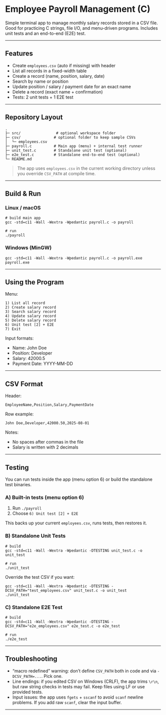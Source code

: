 # Employee Payroll Management (C)

Simple terminal app to manage monthly salary records stored in a CSV file.  
Good for practicing C strings, file I/O, and menu-driven programs. Includes unit tests and an end-to-end (E2E) test.

---

## Features
- Create `employees.csv` (auto if missing) with header
- List all records in a fixed-width table
- Create a record (name, position, salary, date)
- Search by name or position
- Update position / salary / payment date for an exact name
- Delete a record (exact name + confirmation)
- Tests: 2 unit tests + 1 E2E test

---

## Repository Layout
```
.
├─ src/                # optional workspace folder
├─ csv/               # optional folder to keep sample CSVs
│  └─ employees.csv
├─ payroll.c          # Main app (menu) + internal test runner
├─ unit_test.c        # Standalone unit test (optional)
├─ e2e_test.c         # Standalone end-to-end test (optional)
└─ README.md
```
> The app uses `employees.csv` in the current working directory unless you override `CSV_PATH` at compile time.

---

## Build & Run

### Linux / macOS
```
# build main app
gcc -std=c11 -Wall -Wextra -Wpedantic payroll.c -o payroll

# run
./payroll
```

### Windows (MinGW)
```
gcc -std=c11 -Wall -Wextra -Wpedantic payroll.c -o payroll.exe
payroll.exe
```

---

## Using the Program

Menu:
```
1) List all record
2) Create salary record
3) Search salary record
4) Update salary record
5) Delete salary record
6) Unit test [2] + E2E
7) Exit
```

Input formats:
- Name: John Doe  
- Position: Developer  
- Salary: 42000.5  
- Payment Date: YYYY-MM-DD

---

## CSV Format

Header:
```
EmployeeName,Position,Salary,PaymentDate
```

Row example:
```
John Doe,Developer,42000.50,2025-08-01
```

Notes:
- No spaces after commas in the file
- Salary is written with 2 decimals

---

## Testing

You can run tests inside the app (menu option 6) or build the standalone test binaries.

### A) Built-in tests (menu option 6)
1. Run `./payroll`
2. Choose `6) Unit test [2] + E2E`

This backs up your current `employees.csv`, runs tests, then restores it.

### B) Standalone Unit Tests
```
# build
gcc -std=c11 -Wall -Wextra -Wpedantic -DTESTING unit_test.c -o unit_test

# run
./unit_test
```

Override the test CSV if you want:
```
gcc -std=c11 -Wall -Wextra -Wpedantic -DTESTING -DCSV_PATH="test_employees.csv" unit_test.c -o unit_test
./unit_test
```

### C) Standalone E2E Test
```
# build
gcc -std=c11 -Wall -Wextra -Wpedantic -DTESTING -DCSV_PATH="e2e_employees.csv" e2e_test.c -o e2e_test

# run
./e2e_test
```

---

## Troubleshooting

- “macro redefined” warning: don’t define `CSV_PATH` both in code and via `-DCSV_PATH=...`. Pick one.
- Line endings: if you edited CSV on Windows (CRLF), the app trims `\r\n`, but raw string checks in tests may fail. Keep files using LF or use provided tests.
- Input issues: the app uses `fgets` + `sscanf` to avoid `scanf` newline problems. If you add raw `scanf`, clear the input buffer.

---